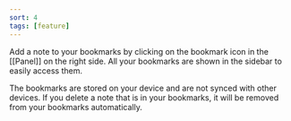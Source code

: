 ```yaml
---
sort: 4
tags: [feature]
---
```


Add a note to your bookmarks by clicking on the bookmark icon in the [[Panel]] on the right side. All your bookmarks are shown in the sidebar to easily access them.

The bookmarks are stored on your device and are not synced with other devices. If you delete a note that is in your bookmarks, it will be removed from your bookmarks automatically.
